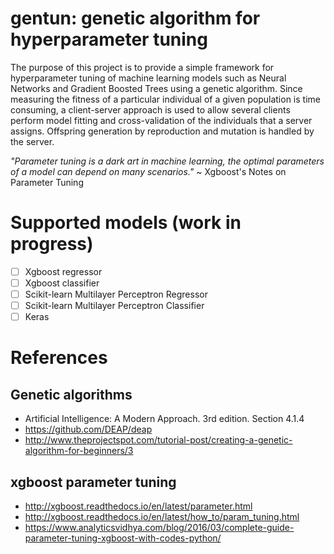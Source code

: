# gentun: genetic algorithm for hyperparameter tuning

The purpose of this project is to provide a simple framework for hyperparameter tuning of machine learning models
such as Neural Networks and Gradient Boosted Trees using a genetic algorithm. Since measuring the fitness of a
particular individual of a given population is time consuming, a client-server approach is used to allow several
clients perform model fitting and cross-validation of the individuals that a server assigns. Offspring generation by
reproduction and mutation is handled by the server.

*"Parameter tuning is a dark art in machine learning, the optimal parameters of a model can depend on many scenarios."*
~ Xgboost's Notes on Parameter Tuning

# Supported models (work in progress)

- [ ] Xgboost regressor
- [ ] Xgboost classifier
- [ ] Scikit-learn Multilayer Perceptron Regressor
- [ ] Scikit-learn Multilayer Perceptron Classifier
- [ ] Keras

# References

## Genetic algorithms

* Artificial Intelligence: A Modern Approach. 3rd edition. Section 4.1.4
* https://github.com/DEAP/deap
* http://www.theprojectspot.com/tutorial-post/creating-a-genetic-algorithm-for-beginners/3

## xgboost parameter tuning

* http://xgboost.readthedocs.io/en/latest/parameter.html
* http://xgboost.readthedocs.io/en/latest/how_to/param_tuning.html
* https://www.analyticsvidhya.com/blog/2016/03/complete-guide-parameter-tuning-xgboost-with-codes-python/

